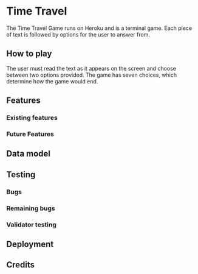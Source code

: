 # Time Travel
The Time Travel Game runs on Heroku and is a terminal game.
Each piece of text is followed by options for the user to answer from.


## How to play
The user must read the text as it appears on the screen and choose between two options provided.
The game has seven choices, which determine how the game would end.

## Features
### Existing features
### Future Features

## Data model

## Testing
### Bugs
### Remaining bugs
### Validator testing

## Deployment

## Credits